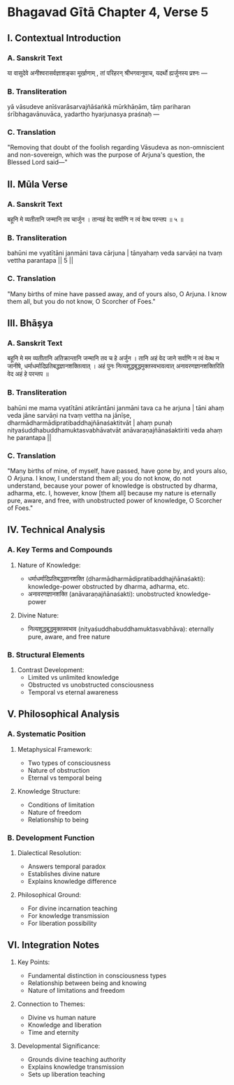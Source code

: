 # Bhagavad Gītā Chapter 4, Verse 5

## I. Contextual Introduction

### A. Sanskrit Text
या वासुदेवे अनीश्वरासर्वज्ञाशङ्का मूर्खाणाम् , तां परिहरन् श्रीभगवानुवाच, यदर्थो ह्यर्जुनस्य प्रश्नः —

### B. Transliteration
yā vāsudeve anīśvarāsarvajñāśaṅkā mūrkhāṇām, tāṃ pariharan śrībhagavānuvāca, yadartho hyarjunasya praśnaḥ —

### C. Translation
"Removing that doubt of the foolish regarding Vāsudeva as non-omniscient and non-sovereign, which was the purpose of Arjuna's question, the Blessed Lord said—"

## II. Mūla Verse

### A. Sanskrit Text
बहूनि मे व्यतीतानि जन्मानि तव चार्जुन ।
तान्यहं वेद सर्वाणि न त्वं वेत्थ परन्तप ॥ ५ ॥

### B. Transliteration
bahūni me vyatītāni janmāni tava cārjuna |
tānyahaṃ veda sarvāṇi na tvaṃ vettha parantapa || 5 ||

### C. Translation
"Many births of mine have passed away, and of yours also, O Arjuna.
I know them all, but you do not know, O Scorcher of Foes."

## III. Bhāṣya

### A. Sanskrit Text
बहूनि मे मम व्यतीतानि अतिक्रान्तानि जन्मानि तव च हे अर्जुन । तानि अहं वेद जाने सर्वाणि न त्वं वेत्थ न जानीषे, धर्माधर्मादिप्रतिबद्धज्ञानशक्तित्वात् । अहं पुनः नित्यशुद्धबुद्धमुक्तस्वभावत्वात् अनावरणज्ञानशक्तिरिति वेद अहं हे परन्तप ॥

### B. Transliteration
bahūni me mama vyatītāni atikrāntāni janmāni tava ca he arjuna | tāni ahaṃ veda jāne sarvāṇi na tvaṃ vettha na jānīṣe, dharmādharmādipratibaddhajñānaśaktitvāt | ahaṃ punaḥ nityaśuddhabuddhamuktasvabhāvatvāt anāvaraṇajñānaśaktiriti veda ahaṃ he parantapa ||

### C. Translation
"Many births of mine, of myself, have passed, have gone by, and yours also, O Arjuna. I know, I understand them all; you do not know, do not understand, because your power of knowledge is obstructed by dharma, adharma, etc. I, however, know [them all] because my nature is eternally pure, aware, and free, with unobstructed power of knowledge, O Scorcher of Foes."

## IV. Technical Analysis

### A. Key Terms and Compounds
1. Nature of Knowledge:
   - धर्माधर्मादिप्रतिबद्धज्ञानशक्ति (dharmādharmādipratibaddhajñānaśakti): knowledge-power obstructed by dharma, adharma, etc.
   - अनावरणज्ञानशक्ति (anāvaraṇajñānaśakti): unobstructed knowledge-power

2. Divine Nature:
   - नित्यशुद्धबुद्धमुक्तस्वभाव (nityaśuddhabuddhamuktasvabhāva): eternally pure, aware, and free nature

### B. Structural Elements
1. Contrast Development:
   - Limited vs unlimited knowledge
   - Obstructed vs unobstructed consciousness
   - Temporal vs eternal awareness

## V. Philosophical Analysis

### A. Systematic Position
1. Metaphysical Framework:
   - Two types of consciousness
   - Nature of obstruction
   - Eternal vs temporal being

2. Knowledge Structure:
   - Conditions of limitation
   - Nature of freedom
   - Relationship to being

### B. Development Function
1. Dialectical Resolution:
   - Answers temporal paradox
   - Establishes divine nature
   - Explains knowledge difference

2. Philosophical Ground:
   - For divine incarnation teaching
   - For knowledge transmission
   - For liberation possibility

## VI. Integration Notes

1. Key Points:
   - Fundamental distinction in consciousness types
   - Relationship between being and knowing
   - Nature of limitations and freedom

2. Connection to Themes:
   - Divine vs human nature
   - Knowledge and liberation
   - Time and eternity

3. Developmental Significance:
   - Grounds divine teaching authority
   - Explains knowledge transmission
   - Sets up liberation teaching
